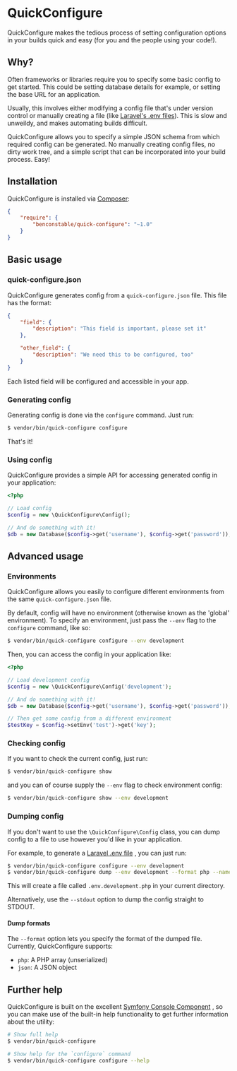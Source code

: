 # QuickConfigure

QuickConfigure makes the tedious process of setting configuration options in
your builds quick and easy (for you and the people using your code!).

## Why?

Often frameworks or libraries require you to specify some basic config to get
started. This could be setting database details for example, or setting
the base URL for an application.

Usually, this involves either modifying a config file that's under version
control or manually creating a file (like [Laravel's .env files](http://laravel.com/docs/configuration#protecting-sensitive-configuration)). This is slow and unweildy, and makes automating
builds difficult.

QuickConfigure allows you to specify a simple JSON schema from which required
config can be generated. No manually creating config files, no dirty work tree,
and a simple script that can be incorporated into your build process. Easy!

## Installation

QuickConfigure is installed via [Composer](http://getcomposer.org):

```json
{
    "require": {
        "benconstable/quick-configure": "~1.0"
    }
}
```

## Basic usage

### quick-configure.json

QuickConfigure generates config from a `quick-configure.json` file. This file
has the format:

```json
{
    "field": {
        "description": "This field is important, please set it"
    },

    "other_field": {
        "description": "We need this to be configured, too"
    }
}
```

Each listed field will be configured and accessible in your app.

### Generating config

Generating config is done via the `configure` command. Just run:

```sh
$ vendor/bin/quick-configure configure
```

That's it!

### Using config

QuickConfigure provides a simple API for accessing generated config in your
application:

```php
<?php

// Load config
$config = new \QuickConfigure\Config();

// And do something with it!
$db = new Database($config->get('username'), $config->get('password'));
```

## Advanced usage

### Environments

QuickConfigure allows you easily to configure different environments from the
same `quick-configure.json` file.

By default, config will have no environment (otherwise known as the 'global'
environment). To specify an environment, just pass the `--env` flag to the
`configure` command, like so:

```sh
$ vendor/bin/quick-configure configure --env development
```

Then, you can access the config in your application like:

```php
<?php

// Load development config
$config = new \QuickConfigure\Config('development');

// And do something with it!
$db = new Database($config->get('username'), $config->get('password'));

// Then get some config from a different environment
$testKey = $config->setEnv('test')->get('key');
```

### Checking config

If you want to check the current config, just run:

```sh
$ vendor/bin/quick-configure show
```

and you can of course supply the `--env` flag to check environment config:

```sh
$ vendor/bin/quick-configure show --env development
```

### Dumping config

If you don't want to use the `\QuickConfigure\Config` class, you can dump config
to a file to use however you'd like in your application.

For example, to generate a [Laravel .env file](http://laravel.com/docs/configuration#protecting-sensitive-configuration)
, you can just run:

```sh
$ vendor/bin/quick-configure configure --env development
$ vendor/bin/quick-configure dump --env development --format php --name .env.development
```

This will create a file called `.env.development.php` in your current directory.

Alternatively, use the `--stdout` option to dump the config straight to STDOUT.

#### Dump formats

The `--format` option lets you specify the format of the dumped file. Currently,
QuickConfigure supports:

* `php`: A PHP array (unserialized)
* `json`: A JSON object

## Further help

QuickConfigure is built on the excellent [Symfony Console Component](http://symfony.com/doc/current/components/console/introduction.html)
, so you can make use of the built-in help functionality to get further
information about the utility:

```sh
# Show full help
$ vendor/bin/quick-configure

# Show help for the `configure` command
$ vendor/bin/quick-configure configure --help
```
